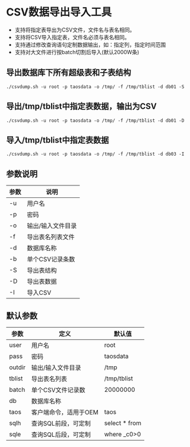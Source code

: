 # CSV数据导出导入工具

- 支持将指定表导出为CSV文件，文件名与表名相同。
- 支持将CSV导入指定表，文件名必须与表名相同。
- 支持通过修改查询语句定制数据输出，如：指定列，指定时间范围
- 支持对大文件进行按batch切割后导入(默认2000W条)

## 导出数据库下所有超级表和子表结构

```shell
./csvdump.sh -u root -p taosdata -o /tmp/ -f /tmp/tblist -d db01 -S
```

## 导出/tmp/tblist中指定表数据，输出为CSV

```shell
./csvdump.sh -u root -p taosdata -o /tmp/ -f /tmp/tblist -d db01 -D
```
## 导入/tmp/tblist中指定表数据

```shell
./csvdump.sh -u root -p taosdata -o /tmp/ -f /tmp/tblist -d db03 -I
```

## 参数说明

|参数|说明|
|---|----------|
|-u |用户名|
|-p |密码|
|-o |输出/输入文件目录|
|-f |导出表名列表文件|
|-d |数据库名称|
|-b |单个CSV记录条数|
|-S |导出表结构|
|-D |导出表数据|
|-I |导入CSV|

## 默认参数

|参数|定义|默认值|
|---|----|----------|
|user|用户名|root|
|pass|密码|taosdata|
|outdir|输出/输入文件目录|/tmp|
|tblist|导出表名列表|/tmp/tblist|
|batch|单个CSV文件记录数|20000000|
|db|数据库名称||
|taos|客户端命令，适用于OEM|taos|
|sqlh|查询SQL前段，可定制|select * from |
|sqle|查询SQL后段，可定制| where _c0>0  |
